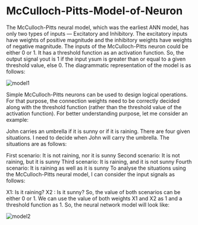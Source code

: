 # McCulloch-Pitts-Model-of-Neuron
The McCulloch-Pitts neural model, which was the earliest ANN model, has only two types of inputs — Excitatory and Inhibitory. The excitatory inputs have weights of positive magnitude and the inhibitory weights have weights of negative magnitude. The inputs of the McCulloch-Pitts neuron could be either 0 or 1. It has a threshold function as an activation function. So, the output signal yout is 1 if the input ysum is greater than or equal to a given threshold value, else 0. The diagrammatic representation of the model is as follows:

![model1](https://github.com/user-attachments/assets/0368747e-c3c6-4fdb-a5fd-c9dba6d12e45)

Simple McCulloch-Pitts neurons can be used to design logical operations. For that purpose, the connection weights need to be correctly decided along with the threshold function (rather than the threshold value of the activation function). For better understanding purpose, let me consider an example:

John carries an umbrella if it is sunny or if it is raining. There are four given situations. I need to decide when John will carry the umbrella. The situations are as follows:

First scenario: It is not raining, nor it is sunny
Second scenario: It is not raining, but it is sunny
Third scenario: It is raining, and it is not sunny
Fourth scenario: It is raining as well as it is sunny
To analyse the situations using the McCulloch-Pitts neural model, I can consider the  input signals as follows:

X1: Is it raining?
X2 : Is it sunny?
So, the value of both scenarios can be either 0 or 1. We can use the value of both weights X1 and X2 as 1 and a threshold function as 1. So, the neural network model will look like:

![model2](https://github.com/user-attachments/assets/166b09cd-c0f1-401b-89c3-07bb1c21e6ec)

